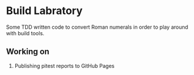 # Build Labratory

Some TDD written code to convert Roman numerals in order to play around with build tools.


## Working on

 1. Publishing pitest reports to GitHub Pages